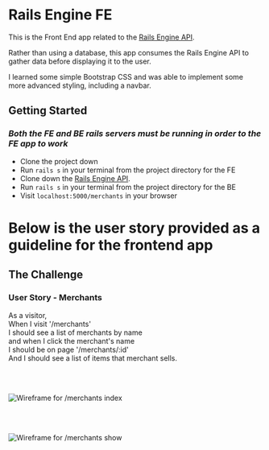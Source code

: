 # Rails Engine FE

This is the Front End app related to the [Rails Engine API](github.com/aspeth/rails-engine).

Rather than using a database, this app consumes the Rails Engine API to gather data before displaying it to the user.

I learned some simple Bootstrap CSS and was able to implement some more advanced styling, including a navbar.


## Getting Started
### *_Both the FE and BE rails servers must be running in order to the FE app to work_*
* Clone the project down
* Run `rails s` in your terminal from the project directory for the FE
* Clone down the [Rails Engine API](github.com/aspeth/rails-engine).
* Run `rails s` in your terminal from the project directory for the BE
* Visit `localhost:5000/merchants` in your browser

# Below is the user story provided as a guideline for the frontend app

## The Challenge

### User Story - Merchants
As a visitor, <br>
When I visit '/merchants' <br>
I should see a list of merchants by name <br>
and when I click the merchant's name <br>
I should be on page '/merchants/:id' <br>
And I should see a list of items that merchant sells.

<br>
<br>

![Wireframe for /merchants index](/docs/rails_engine_challenge_merchants.png)

<br>
<br>

![Wireframe for /merchants show](/docs/rails_engine_challenge_merchants_show.png)
